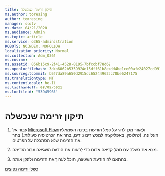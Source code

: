 ```yaml
---
title: תיקון זרימה שנכשלה
ms.author: toresing
author: tomresing
manager: scotv
ms.date: 04/21/2020
ms.audience: Admin
ms.topic: article
ms.service: o365-administration
ROBOTS: NOINDEX, NOFOLLOW
localization_priority: Normal
ms.collection: Adm_O365
ms.custom: ''
ms.assetid: 856b15c9-2b41-4528-8195-7bfccbf78d69
ms.openlocfilehash: 3deb6062b5359924e15dff61b8eedd4be1ce00afe24027cd9917271bd5bbe48d
ms.sourcegitcommit: b5f7da89a650d2915dc652449623c78be6247175
ms.translationtype: MT
ms.contentlocale: he-IL
ms.lasthandoff: 08/05/2021
ms.locfileid: "53945968"
---
```

# <a name="fix-a-flow-that-failed"></a>תיקון זרימה שנכשלה

1. עבור אל [Microsoft Flow](https://flow.microsoft.com/)ולאחר מכן לחץ על סמל הודעות בפינה השמאלית העליונה. (לחלופין, באפליקציה למכשירים ניידים, בחר את הכרטיסיה פעילות.) בחר את הזרימה שלא הסתכלה על הפרטים.
    
2. מצא את השלב עם סמל קריאה אדום כדי לראות את הודעת השגיאה עבור הזרימה.
    
3. בהתאם לה הודעת השגיאה, תוכל לערוך את הזרימה ולתקן אותה. 
    
[כשלי זרימה נפוצים](https://go.microsoft.com/fwlink/?linkid=872110)
  

